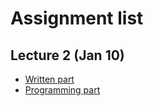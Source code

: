 # Assignment list

## Lecture 2 (Jan 10)

- [Written part](./Lecture2/l2p1.pdf)
- [Programming part]()
